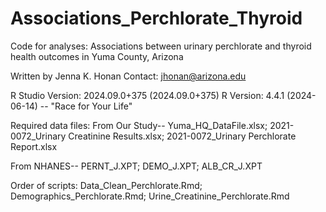 # Associations_Perchlorate_Thyroid
Code for analyses: Associations between urinary perchlorate and thyroid health outcomes in Yuma County, Arizona

Written by Jenna K. Honan
Contact: jhonan@arizona.edu

R Studio Version: 2024.09.0+375 (2024.09.0+375)
R Version: 4.4.1 (2024-06-14) -- "Race for Your Life"

Required data files:
From Our Study--
Yuma_HQ_DataFile.xlsx;
2021-0072_Urinary Creatinine Results.xlsx;
2021-0072_Urinary Perchlorate Report.xlsx

From NHANES--
PERNT_J.XPT;
DEMO_J.XPT;
ALB_CR_J.XPT


Order of scripts:
Data_Clean_Perchlorate.Rmd;
Demographics_Perchlorate.Rmd;
Urine_Creatinine_Perchlorate.Rmd
